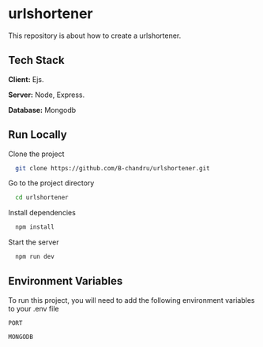 # urlshortener

This repository is about how to create a urlshortener.



  ## Tech Stack

**Client:** Ejs.

**Server:** Node, Express.

**Database:** Mongodb

## Run Locally

Clone the project

```bash
  git clone https://github.com/B-chandru/urlshortener.git
```

Go to the project directory

```bash
  cd urlshortener
```

Install dependencies

```bash
  npm install
```

Start the server

```bash
  npm run dev
```

  
## Environment Variables

To run this project, you will need to add the following environment variables to your .env file

`PORT`

`MONGODB`

  


  


  
    
